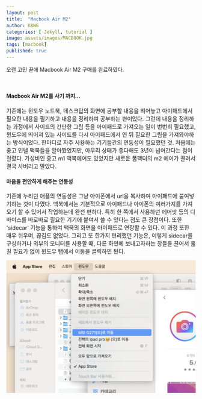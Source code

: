 ```yaml
---
layout: post
title:  "Macbook Air M2"
author: KANG
categories: [ Jekyll, tutorial ]
image: assets/images/MACBOOK.jpg
tags: [macbook]
published: true
---
```


오랜 고민 끝에 Macbook Air M2 구매를 완료하였다.  

<br>  

#### Macbook Air M2를 사기 까지...  
<span style="font-size:11pt"> 
기존에는 윈도우 노트북, 데스크탑의 화면에 공부할 내용을 띄어놓고 아이패드에서 필요한 내용을  
필기하고 내용을 정리하며 공부하는 편이었다.  
그런데 내용을 정리하는 과정에서 사이트의 간단한 그림 등을 아이패드로 가져오는 일이 번번히 필요했고,  
윈도우에 띄어져 있는 사이트를 다시 아이패드에서 연 뒤 필요한 그림을 가져와야하는 방식이었다.  
한마디로 자주 사용하는 기기들간의 연동성이 필요했던 것.  
처음에는 중고 인텔 맥북들을 알아봤었지만, 아무리 상태가 좋다해도 3년이 넘어간다는 점이 걸렸다.  
가성비인 중고 m1 맥북에어도 있었지만 새로운 폼펙터의 m2 에어가 끌려서 결국 사버리고 말았다.  
</span>
  

#### 마음을 편안하게 해주는 연동성  
<span style="font-size:11pt">
기존에 누리던 애플의 연동성은 그냥 아이폰에서 url을 복사하여 아이패드에 붙여넣기하는 것이 다였다.  
맥북에서는 기본적으로 아이패드나 아이폰의 여러가지를 가져오기 할 수 있어서 작업하는데 완전 편하다.  
특히 한 쪽에서 사용하던 에어팟 등의 디바이스를 바로바로 필요한 기기에 붙여서 쓸 수 있다는 점도 큰 장점이다.
또한 'sidecar' 기능을 통하여 맥북의 화면을 아이패드로 연장할 수 있다.  
이 과정 또한 매우 쉬우며, 끊김도 없었다.
그리고 또 한가지 편리했던 기능은, 이렇게 sidecar를 구성하거나 외부의 모니터를 사용할 때,  
다른 화면에 보내고자하는 창들을 끌어서 옮길 필요가 없이 윈도우 탭에서 이동을 클릭하면 된다.
</span>
  
![alt text](https://github.com/pokachip/uploadurl/blob/main/pic.png?raw=true)